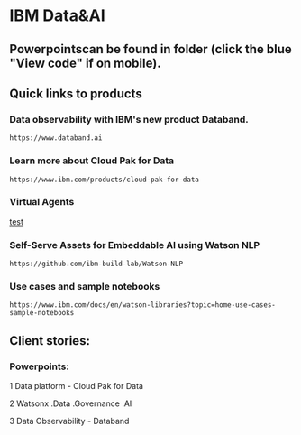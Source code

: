 # IBM Data&AI 


## Powerpointscan be found in folder (click the blue "View code" if on mobile).


## Quick links to products

### Data observability with IBM's new product Databand.
	https://www.databand.ai

### Learn more about Cloud Pak for Data
	https://www.ibm.com/products/cloud-pak-for-data

### Virtual Agents
[test](https://www.ibm.com/products/watson-assistant)
### Self-Serve Assets for Embeddable AI using Watson NLP
	https://github.com/ibm-build-lab/Watson-NLP
### Use cases and sample notebooks
	https://www.ibm.com/docs/en/watson-libraries?topic=home-use-cases-sample-notebooks

## Client stories:

### Powerpoints:

1		Data platform - Cloud Pak for Data

2		Watsonx .Data .Governance .AI

3		Data Observability - Databand




